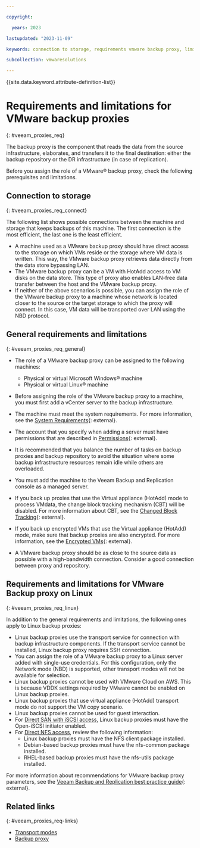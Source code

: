 ```yaml
---

copyright:

  years: 2023

lastupdated: "2023-11-09"

keywords: connection to storage, requirements vmware backup proxy, limitations proxy linux

subcollection: vmwaresolutions

---
```


{{site.data.keyword.attribute-definition-list}}

# Requirements and limitations for VMware backup proxies
{: #veeam_proxies_req}

The backup proxy is the component that reads the data from the source infrastructure, elaborates, and transfers it to the final destination: either the backup repository or the DR infrastructure (in case of replication).

Before you assign the role of a VMware® backup proxy, check the following prerequisites and limitations.

## Connection to storage
{: #veeam_proxies_req_connect}

The following list shows possible connections between the machine and storage that keeps backups of this machine. The first connection is the most efficient, the last one is the least efficient.

* A machine used as a VMware backup proxy should have direct access to the storage on which VMs reside or the storage where VM data is written. This way, the VMware backup proxy retrieves data directly from the data store bypassing LAN.
* The VMware backup proxy can be a VM with HotAdd access to VM disks on the data store. This type of proxy also enables LAN-free data transfer between the host and the VMware backup proxy.
* If neither of the above scenarios is possible, you can assign the role of the VMware backup proxy to a machine whose network is located closer to the source or the target storage to which the proxy will connect. In this case, VM data will be transported over LAN using the NBD protocol.

## General requirements and limitations
{: #veeam_proxies_req_general}

* The role of a VMware backup proxy can be assigned to the following machines:

   * Physical or virtual Microsoft Windows® machine
   * Physical or virtual Linux® machine

* Before assigning the role of the VMware backup proxy to a machine, you must first add a vCenter server to the backup infrastructure. 
* The machine must meet the system requirements. For more information, see the [System Requirements](https://helpcenter.veeam.com/docs/backup/vsphere/system_requirements.html?ver=120#proxy/){: external}.
* The account that you specify when adding a server must have permissions that are described in [Permissions](https://helpcenter.veeam.com/docs/backup/vsphere/required_permissions.html?ver=120){: external}.
* It is recommended that you balance the number of tasks on backup proxies and backup repository to avoid the situation where some backup infrastructure resources remain idle while others are overloaded.
* You must add the machine to the Veeam Backup and Replication console as a managed server.
* If you back up proxies that use the Virtual appliance (HotAdd) mode to process VMdata, the change block tracking mechanism (CBT) will be disabled. For more information about CBT, see the [Changed Block Tracking](https://helpcenter.veeam.com/docs/backup/vsphere/changed_block_tracking.html?ver=120){: external}.
* If you back up encrypted VMs that use the Virtual appliance (HotAdd) mode, make sure that backup proxies are also encrypted. For more information, see the [Encrypted VMs](https://helpcenter.veeam.com/docs/backup/vsphere/encrypted_vms_backup.html?ver=120){: external}.
* A VMware backup proxy should be as close to the source data as possible with a high-bandwidth connection. Consider a good connection between proxy and repository.

## Requirements and limitations for VMware Backup proxy on Linux
{: #veeam_proxies_req_linux}

In addition to the general requirements and limitations, the following ones apply to Linux backup proxies:
* Linux backup proxies use the transport service for connection with backup infrastructure components. If the transport service cannot be installed, Linux backup proxy requires SSH connection.
* You can assign the role of a VMware backup proxy to a Linux server added with single-use credentials. For this configuration, only the Network mode (NBD) is supported, other transport modes will not be available for selection.
* Linux backup proxies cannot be used with VMware Cloud on AWS. This is because VDDK settings required by VMware cannot be enabled on Linux backup proxies.
* Linux backup proxies that use virtual appliance (HotAdd) transport mode do not support the VM copy scenario.
* Linux backup proxies cannot be used for guest interaction.
* For [Direct SAN with iSCSI access](/docs/vmwaresolutions?topic=vmwaresolutions-veeam_proxies_transp_modes#veeam_proxies_transp_modes_dir_san), Linux backup proxies must have the Open-iSCSI initiator enabled.
* For [Direct NFS access](/docs/vmwaresolutions?topic=vmwaresolutions-veeam_proxies_transp_modes#veeam_proxies_transp_modes_dir_nfs_access), review the following information:
   * Linux backup proxies must have the NFS client package installed.
   * Debian-based backup proxies must have the nfs-common package installed.
   * RHEL-based backup proxies must have the nfs-utils package installed.
   
For more information about recommendations for VMware backup proxy parameters, see the [Veeam Backup and Replication best practice guide](https://bp.veeam.com/vbr/2_Design_Structures/D_Veeam_Components/D_backup_proxies/vmware_proxies.html){: external}.

## Related links
{: #veeam_proxies_req-links}

* [Transport modes](/docs/vmwaresolutions?topic=vmwaresolutions-veeam_proxies_transp_modes)
* [Backup proxy](/docs/vmwaresolutions?topic=vmwaresolutions-veeam_proxies_backup_proxy)

